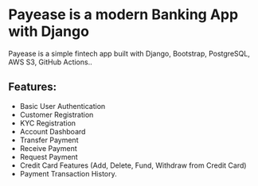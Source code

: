 # Payease is a modern Banking App with Django

Payease is a simple fintech app built with Django, Bootstrap, PostgreSQL, AWS S3, GitHub Actions..

## Features:
- Basic User Authentication
- Customer Registration
- KYC Registration
- Account Dashboard
- Transfer Payment
- Receive Payment
- Request Payment
- Credit Card Features (Add, Delete, Fund, Withdraw from Credit Card)
- Payment Transaction History.
